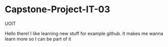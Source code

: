 # Capstone-Project-IT-03
UOIT

Hello there! I like learning new stuff for example github. It makes me wanna learn more so I can be part of it
